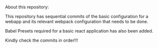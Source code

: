 About this repository:

This repository has sequential commits of the basic configuration for a webapp and its relevant webpack configuration that needs to be done.

Babel Presets required for a basic react application has also been added.

Kindly check the commits in order!!!
